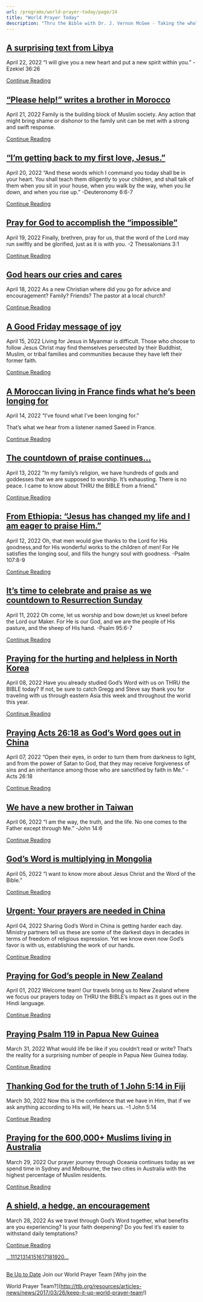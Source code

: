 ```yaml
---
url: /programs/world-prayer-today/page/14
title: "World Prayer Today"
description: "Thru the Bible with Dr. J. Vernon McGee - Taking the whole Word to the whole world"
---
```







## [A surprising text from Libya](../world-prayer-today/2022/04/22/a-surprising-text-from-libya)


April 22, 2022
“I will give you a new heart and put a new spirit within you.” -Ezekiel 36:26


[Continue Reading](../world-prayer-today/2022/04/22/a-surprising-text-from-libya)




## [“Please help!” writes a brother in Morocco](../world-prayer-today/2022/04/21/please-help!-writes-a-brother-in-morocco)


April 21, 2022
Family is the building block of Muslim society. Any action that might bring shame or dishonor to the family unit can be met with a strong and swift response.


[Continue Reading](../world-prayer-today/2022/04/21/please-help!-writes-a-brother-in-morocco)




## [“I’m getting back to my first love, Jesus.”](../world-prayer-today/2022/04/20/i-m-getting-back-to-my-first-love-jesus)


April 20, 2022
“And these words which I command you today shall be in your heart. You shall teach them diligently to your children, and shall talk of them when you sit in your house, when you walk by the way, when you lie down, and when you rise up.” -Deuteronomy 6:6-7


[Continue Reading](../world-prayer-today/2022/04/20/i-m-getting-back-to-my-first-love-jesus)




## [Pray for God to accomplish the “impossible”](../world-prayer-today/2022/04/19/pray-for-god-to-accomplish-the-impossible)


April 19, 2022
Finally, brethren, pray for us, that the word of the Lord may run swiftly and be glorified, just as it is with you. -2 Thessalonians 3:1


[Continue Reading](../world-prayer-today/2022/04/19/pray-for-god-to-accomplish-the-impossible)




## [God hears our cries and cares](../world-prayer-today/2022/04/18/god-hears-our-cries-and-cares)


April 18, 2022
As a new Christian where did you go for advice and encouragement? Family? Friends? The pastor at a local church?


[Continue Reading](../world-prayer-today/2022/04/18/god-hears-our-cries-and-cares)




## [A Good Friday message of joy](../world-prayer-today/2022/04/15/a-good-friday-message-of-joy)


April 15, 2022
Living for Jesus in Myanmar is difficult. Those who choose to follow Jesus Christ may find themselves persecuted by their Buddhist, Muslim, or tribal families and communities because they have left their former faith.


[Continue Reading](../world-prayer-today/2022/04/15/a-good-friday-message-of-joy)




## [A Moroccan living in France finds what he’s been longing for](../world-prayer-today/2022/04/14/a-moroccan-living-in-france-finds-what-he-s-been-longing-for)


April 14, 2022
“I’ve found what I’ve been longing for.”

That’s what we hear from a listener named Saeed in France.


[Continue Reading](../world-prayer-today/2022/04/14/a-moroccan-living-in-france-finds-what-he-s-been-longing-for)




## [The countdown of praise continues…](../world-prayer-today/2022/04/13/the-countdown-of-praise-continues)


April 13, 2022
“In my family’s religion, we have hundreds of gods and goddesses that we are supposed to worship. It’s exhausting. There is no peace. I came to know about THRU the BIBLE from a friend."


[Continue Reading](../world-prayer-today/2022/04/13/the-countdown-of-praise-continues)




## [From Ethiopia: “Jesus has changed my life and I am eager to praise Him.”](../world-prayer-today/2022/04/12/from-ethiopia-jesus-has-changed-my-life-and-i-am-eager-to-praise-him)


April 12, 2022
Oh, that men would give thanks to the Lord for His goodness,and for His wonderful works to the children of men! For He satisfies the longing soul, and fills the hungry soul with goodness. -Psalm 107:8-9


[Continue Reading](../world-prayer-today/2022/04/12/from-ethiopia-jesus-has-changed-my-life-and-i-am-eager-to-praise-him)




## [It’s time to celebrate and praise as we countdown to Resurrection Sunday](../world-prayer-today/2022/04/11/it-s-time-to-celebrate-and-praise-as-we-countdown-to-resurrection-sunday)


April 11, 2022
Oh come, let us worship and bow down;let us kneel before the Lord our Maker. For He is our God, and we are the people of His pasture, and the sheep of His hand. -Psalm 95:6-7


[Continue Reading](../world-prayer-today/2022/04/11/it-s-time-to-celebrate-and-praise-as-we-countdown-to-resurrection-sunday)




## [Praying for the hurting and helpless in North Korea](../world-prayer-today/2022/04/08/praying-for-the-hurting-and-helpless-in-north-korea)


April 08, 2022
Have you already studied God’s Word with us on THRU the BIBLE today? If not, be sure to catch Gregg and Steve say thank you for traveling with us through eastern Asia this week and throughout the world this year.


[Continue Reading](../world-prayer-today/2022/04/08/praying-for-the-hurting-and-helpless-in-north-korea)




## [Praying Acts 26:18 as God’s Word goes out in China](../world-prayer-today/2022/04/07/praying-acts-26-18-as-god-s-word-goes-out-in-china)


April 07, 2022
“Open their eyes, in order to turn them from darkness to light, and from the power of Satan to God, that they may receive forgiveness of sins and an inheritance among those who are sanctified by faith in Me.” -Acts 26:18


[Continue Reading](../world-prayer-today/2022/04/07/praying-acts-26-18-as-god-s-word-goes-out-in-china)




## [We have a new brother in Taiwan](../world-prayer-today/2022/04/06/we-have-a-new-brother-in-taiwan)


April 06, 2022
“I am the way, the truth, and the life. No one comes to the Father except through Me.” -John 14:6


[Continue Reading](../world-prayer-today/2022/04/06/we-have-a-new-brother-in-taiwan)




## [God’s Word is multiplying in Mongolia](../world-prayer-today/2022/04/05/god-s-word-is-multiplying-in-mongolia)


April 05, 2022
“I want to know more about Jesus Christ and the Word of the Bible.”


[Continue Reading](../world-prayer-today/2022/04/05/god-s-word-is-multiplying-in-mongolia)




## [Urgent: Your prayers are needed in China](../world-prayer-today/2022/04/04/urgent-your-prayers-are-needed-in-china)


April 04, 2022
Sharing God’s Word in China is getting harder each day. Ministry partners tell us these are some of the darkest days in decades in terms of freedom of religious expression. Yet we know even now God’s favor is with us, establishing the work of our hands.


[Continue Reading](../world-prayer-today/2022/04/04/urgent-your-prayers-are-needed-in-china)




## [Praying for God’s people in New Zealand](../world-prayer-today/2022/04/01/praying-for-god-s-people-in-new-zealand)


April 01, 2022
Welcome team! Our travels bring us to New Zealand where we focus our prayers today on THRU the BIBLE’s impact as it goes out in the Hindi language.


[Continue Reading](../world-prayer-today/2022/04/01/praying-for-god-s-people-in-new-zealand)




## [Praying Psalm 119 in Papua New Guinea](../world-prayer-today/2022/03/31/praying-psalm-119-in-papua-new-guinea)


March 31, 2022
What would life be like if you couldn’t read or write? That’s the reality for a surprising number of people in Papua New Guinea today.


[Continue Reading](../world-prayer-today/2022/03/31/praying-psalm-119-in-papua-new-guinea)




## [Thanking God for the truth of 1 John 5:14 in Fiji](../world-prayer-today/2022/03/30/thanking-god-for-the-truth-of-1-john-5-14-in-fiji)


March 30, 2022
Now this is the confidence that we have in Him, that if we ask anything according to His will, He hears us. –1 John 5:14


[Continue Reading](../world-prayer-today/2022/03/30/thanking-god-for-the-truth-of-1-john-5-14-in-fiji)




## [Praying for the 600,000+ Muslims living in Australia](../world-prayer-today/2022/03/29/praying-for-the-600-000-muslims-living-in-australia)


March 29, 2022
Our prayer journey through Oceania continues today as we spend time in Sydney and Melbourne, the two cities in Australia with the highest percentage of Muslim residents.


[Continue Reading](../world-prayer-today/2022/03/29/praying-for-the-600-000-muslims-living-in-australia)




## [A shield, a hedge, an encouragement](../world-prayer-today/2022/03/28/a-shield-a-hedge-an-encouragement)


March 28, 2022
As we travel through God’s Word together, what benefits are you experiencing? Is your faith deepening? Do you feel it’s easier to withstand daily temptations?


[Continue Reading](../world-prayer-today/2022/03/28/a-shield-a-hedge-an-encouragement)





[...](https://ttb.org/programs/world-prayer-today/page/10)[11](https://ttb.org/programs/world-prayer-today/page/11)[12](https://ttb.org/programs/world-prayer-today/page/12)[13](https://ttb.org/programs/world-prayer-today/page/13)[14](https://ttb.org/programs/world-prayer-today/page/14)[15](https://ttb.org/programs/world-prayer-today/page/15)[16](https://ttb.org/programs/world-prayer-today/page/16)[17](https://ttb.org/programs/world-prayer-today/page/17)[18](https://ttb.org/programs/world-prayer-today/page/18)[19](https://ttb.org/programs/world-prayer-today/page/19)[20](https://ttb.org/programs/world-prayer-today/page/20)[...](https://ttb.org/programs/world-prayer-today/page/21)





## 




[Be Up to Date](http://feeds.feedburner.com/WorldPrayerToday "World Prayer Today RSS Feed")
Join our World Prayer Team
[Why join the  

World Prayer Team?](http://ttb.org/resources/articles-news/news/2017/03/26/keep-it-up-world-prayer-team!)




